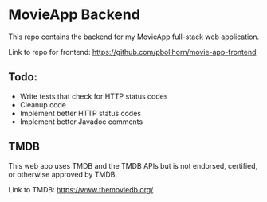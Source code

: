 # MovieApp Backend

This repo contains the backend for my MovieApp full-stack web application.

Link to repo for frontend: https://github.com/pbollhorn/movie-app-frontend 







## Todo:
- Write tests that check for HTTP status codes
- Cleanup code
- Implement better HTTP status codes
- Implement better Javadoc comments

## TMDB
This web app uses TMDB and the TMDB APIs but is not endorsed, certified, or otherwise approved by TMDB.

Link to TMDB: https://www.themoviedb.org/